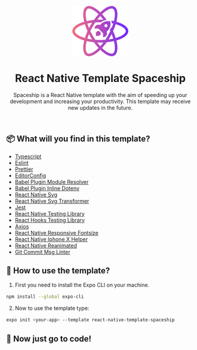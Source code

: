 <p align="center">
  <img src="./.github/logo.svg" width=150 />
</p>

<h1 align="center">React Native Template Spaceship</h1>

<p align="center">
  Spaceship is a React Native template with the aim of speeding up your development and increasing your productivity. This template may receive new updates in the future.
<p>

<br/>

## 📦 What will you find in this template?

- [Typescript](https://www.typescriptlang.org/)
- [Eslint](https://eslint.org/docs/user-guide/getting-started)
- [Prettier](https://prettier.io/)
- [EditorConfig](https://editorconfig.org/)
- [Babel Plugin Module Resolver](https://github.com/tleunen/babel-plugin-module-resolver)
- [Babel Plugin Inline Dotenv](https://www.npmjs.com/package/babel-plugin-inline-dotenv)
- [React Native Svg](https://www.npmjs.com/package/react-native-svg)
- [React Native Svg Transformer](https://www.npmjs.com/package/react-native-svg-transformer)
- [Jest](https://jestjs.io/docs/getting-started)
- [React Native Testing Library](https://github.com/callstack/react-native-testing-library)
- [React Hooks Testing Library](https://github.com/testing-library/react-hooks-testing-library)
- [Axios](https://axios-http.com/docs/intro)
- [React Native Responsive Fontsize](https://www.npmjs.com/package/react-native-responsive-fontsize)
- [React Native Iphone X Helper](https://www.npmjs.com/package/react-native-iphone-x-helper)
- [React Native Reanimated](https://docs.swmansion.com/react-native-reanimated/)
- [Git Commit Msg Linter](https://www.npmjs.com/package/git-commit-msg-linter)

## 🚀 How to use the template?
1. First you need to install the Expo CLI on your machine.

```zsh
npm install --global expo-cli
```

2. Now to use the template type:
```zsh
expo init <your-app> --template react-native-template-spaceship
```

## 📱 Now just go to code!
